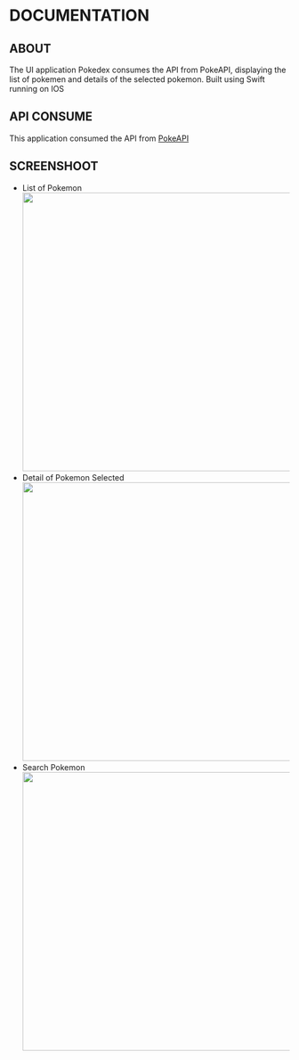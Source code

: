 # DOCUMENTATION

## ABOUT
The UI application Pokedex consumes the API from PokeAPI, displaying the list of pokemen and details of the selected pokemon. Built using Swift running on IOS

## API CONSUME

This application consumed the API from <a href="https://pokeapi.co/">PokeAPI</a>

## SCREENSHOOT
<ul>
    <li>
    List of Pokemon <br />
<img width="500" src="https://i.postimg.cc/05tDzpbJ/Screen-Shot-2023-02-05-at-11-26-50.png"/><br />
    </li>
    <li>
    Detail of Pokemon Selected <br />
<img width="500" src="https://i.postimg.cc/gj0hM0BJ/Screen-Shot-2023-02-05-at-11-27-01.png"/><br />
    </li>
    <li>
    Search Pokemon <br />
<img width="500" src="https://i.postimg.cc/t4n3QYRn/Screen-Shot-2023-02-05-at-11-27-13.png"/>
    </li>
</ul>





